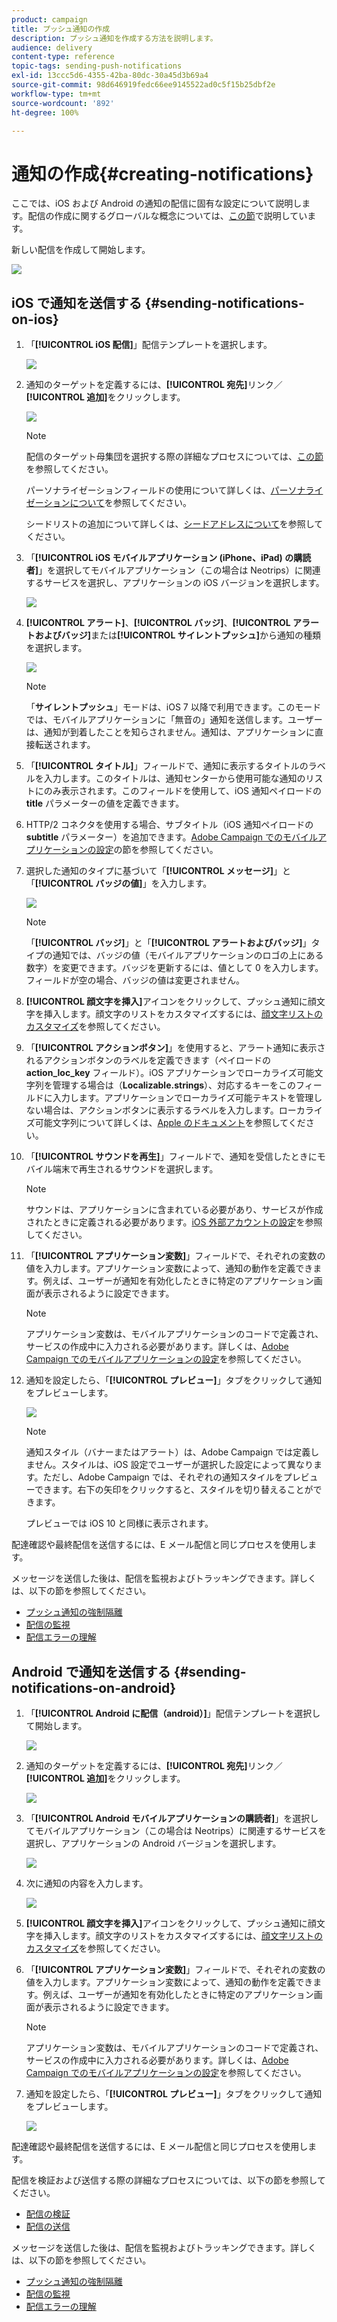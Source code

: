 ```yaml
---
product: campaign
title: プッシュ通知の作成
description: プッシュ通知を作成する方法を説明します。
audience: delivery
content-type: reference
topic-tags: sending-push-notifications
exl-id: 13ccc5d6-4355-42ba-80dc-30a45d3b69a4
source-git-commit: 98d646919fedc66ee9145522ad0c5f15b25dbf2e
workflow-type: tm+mt
source-wordcount: '892'
ht-degree: 100%

---
```


# 通知の作成{#creating-notifications}

ここでは、iOS および Android の通知の配信に固有な設定について説明します。配信の作成に関するグローバルな概念については、[この節](../../delivery/using/steps-about-delivery-creation-steps.md)で説明しています。

新しい配信を作成して開始します。

![](assets/nmac_delivery_1.png)

## iOS で通知を送信する {#sending-notifications-on-ios}

1. 「**[!UICONTROL iOS 配信]**」配信テンプレートを選択します。

   ![](assets/nmac_delivery_ios_1.png)

1. 通知のターゲットを定義するには、**[!UICONTROL 宛先]**&#x200B;リンク／**[!UICONTROL 追加]**&#x200B;をクリックします。

   ![](assets/nmac_delivery_ios_2.png)

   >[!NOTE]
   >
   >配信のターゲット母集団を選択する際の詳細なプロセスについては、[この節](../../delivery/using/steps-defining-the-target-population.md)を参照してください。
   >
   >パーソナライゼーションフィールドの使用について詳しくは、[パーソナライゼーションについて](../../delivery/using/about-personalization.md)を参照してください。
   >
   >シードリストの追加について詳しくは、[シードアドレスについて](../../delivery/using/about-seed-addresses.md)を参照してください。

1. 「**[!UICONTROL iOS モバイルアプリケーション (iPhone、iPad) の購読者]**」を選択してモバイルアプリケーション（この場合は Neotrips）に関連するサービスを選択し、アプリケーションの iOS バージョンを選択します。

   ![](assets/nmac_delivery_ios_3.png)

1. **[!UICONTROL アラート]**、**[!UICONTROL バッジ]**、**[!UICONTROL アラートおよびバッジ]**&#x200B;または&#x200B;**[!UICONTROL サイレントプッシュ]**&#x200B;から通知の種類を選択します。

   ![](assets/nmac_delivery_ios_4.png)

   >[!NOTE]
   >
   >「**サイレントプッシュ**」モードは、iOS 7 以降で利用できます。このモードでは、モバイルアプリケーションに「無音の」通知を送信します。ユーザーは、通知が到着したことを知らされません。通知は、アプリケーションに直接転送されます。

1. 「**[!UICONTROL タイトル]**」フィールドで、通知に表示するタイトルのラベルを入力します。このタイトルは、通知センターから使用可能な通知のリストにのみ表示されます。このフィールドを使用して、iOS 通知ペイロードの **title** パラメーターの値を定義できます。

1. HTTP/2 コネクタを使用する場合、サブタイトル（iOS 通知ペイロードの **subtitle** パラメーター）を追加できます。[Adobe Campaign でのモバイルアプリケーションの設定](../../delivery/using/configuring-the-mobile-application.md)の節を参照してください。

1. 選択した通知のタイプに基づいて「**[!UICONTROL メッセージ]**」と「**[!UICONTROL バッジの値]**」を入力します。

   ![](assets/nmac_delivery_ios_5.png)

   >[!NOTE]
   >
   >「**[!UICONTROL バッジ]**」と「**[!UICONTROL アラートおよびバッジ]**」タイプの通知では、バッジの値（モバイルアプリケーションのロゴの上にある数字）を変更できます。バッジを更新するには、値として 0 を入力します。フィールドが空の場合、バッジの値は変更されません。

1. **[!UICONTROL 顔文字を挿入]**&#x200B;アイコンをクリックして、プッシュ通知に顔文字を挿入します。顔文字のリストをカスタマイズするには、[顔文字リストのカスタマイズ](../../delivery/using/customizing-emoticon-list.md)を参照してください。

1. 「**[!UICONTROL アクションボタン]**」を使用すると、アラート通知に表示されるアクションボタンのラベルを定義できます（ペイロードの **action_loc_key** フィールド）。iOS アプリケーションでローカライズ可能文字列を管理する場合は（**Localizable.strings**）、対応するキーをこのフィールドに入力します。アプリケーションでローカライズ可能テキストを管理しない場合は、アクションボタンに表示するラベルを入力します。ローカライズ可能文字列について詳しくは、[Apple のドキュメント](https://developer.apple.com/library/archive/documentation/NetworkingInternet/Conceptual/RemoteNotificationsPG/CreatingtheNotificationPayload.html#//apple_ref/doc/uid/TP40008194-CH10-SW1)を参照してください。
1. 「**[!UICONTROL サウンドを再生]**」フィールドで、通知を受信したときにモバイル端末で再生されるサウンドを選択します。

   >[!NOTE]
   >
   >サウンドは、アプリケーションに含まれている必要があり、サービスが作成されたときに定義される必要があります。[iOS 外部アカウントの設定](../../delivery/using/configuring-the-mobile-application.md#configuring-external-account-ios)を参照してください。

1. 「**[!UICONTROL アプリケーション変数]**」フィールドで、それぞれの変数の値を入力します。アプリケーション変数によって、通知の動作を定義できます。例えば、ユーザーが通知を有効化したときに特定のアプリケーション画面が表示されるように設定できます。

   >[!NOTE]
   >
   >アプリケーション変数は、モバイルアプリケーションのコードで定義され、サービスの作成中に入力される必要があります。詳しくは、[Adobe Campaign でのモバイルアプリケーションの設定](../../delivery/using/configuring-the-mobile-application.md)を参照してください。

1. 通知を設定したら、「**[!UICONTROL プレビュー]**」タブをクリックして通知をプレビューします。

   ![](assets/nmac_intro_2.png)

   >[!NOTE]
   >
   >通知スタイル（バナーまたはアラート）は、Adobe Campaign では定義しません。スタイルは、iOS 設定でユーザーが選択した設定によって異なります。ただし、Adobe Campaign では、それぞれの通知スタイルをプレビューできます。右下の矢印をクリックすると、スタイルを切り替えることができます。
   >
   >プレビューでは iOS 10 と同様に表示されます。

配達確認や最終配信を送信するには、E メール配信と同じプロセスを使用します。

メッセージを送信した後は、配信を監視およびトラッキングできます。詳しくは、以下の節を参照してください。

* [プッシュ通知の強制隔離](../../delivery/using/understanding-quarantine-management.md#push-notification-quarantines)
* [配信の監視](../../delivery/using/about-delivery-monitoring.md)
* [配信エラーの理解](../../delivery/using/understanding-delivery-failures.md)

## Android で通知を送信する {#sending-notifications-on-android}

1. 「**[!UICONTROL Android に配信（android）]**」配信テンプレートを選択して開始します。

   ![](assets/nmac_delivery_android_1.png)

1. 通知のターゲットを定義するには、**[!UICONTROL 宛先]**&#x200B;リンク／**[!UICONTROL 追加]**&#x200B;をクリックします。

   ![](assets/nmac_delivery_android_2.png)

1. 「**[!UICONTROL Android モバイルアプリケーションの購読者]**」を選択してモバイルアプリケーション（この場合は Neotrips）に関連するサービスを選択し、アプリケーションの Android バージョンを選択します。

   ![](assets/nmac_delivery_android_3.png)

1. 次に通知の内容を入力します。

   ![](assets/nmac_delivery_android_4.png)

1. **[!UICONTROL 顔文字を挿入]**&#x200B;アイコンをクリックして、プッシュ通知に顔文字を挿入します。顔文字のリストをカスタマイズするには、[顔文字リストのカスタマイズ](../../delivery/using/defining-interactive-content.md)を参照してください。

1. 「**[!UICONTROL アプリケーション変数]**」フィールドで、それぞれの変数の値を入力します。アプリケーション変数によって、通知の動作を定義できます。例えば、ユーザーが通知を有効化したときに特定のアプリケーション画面が表示されるように設定できます。

   >[!NOTE]
   >
   >アプリケーション変数は、モバイルアプリケーションのコードで定義され、サービスの作成中に入力される必要があります。詳しくは、[Adobe Campaign でのモバイルアプリケーションの設定](../../delivery/using/configuring-the-mobile-application.md)を参照してください。

1. 通知を設定したら、「**[!UICONTROL プレビュー]**」タブをクリックして通知をプレビューします。

   ![](assets/nmac_intro_1.png)

配達確認や最終配信を送信するには、E メール配信と同じプロセスを使用します。

配信を検証および送信する際の詳細なプロセスについては、以下の節を参照してください。

* [配信の検証](../../delivery/using/steps-validating-the-delivery.md)
* [配信の送信](../../delivery/using/steps-sending-the-delivery.md)

メッセージを送信した後は、配信を監視およびトラッキングできます。詳しくは、以下の節を参照してください。

* [プッシュ通知の強制隔離](../../delivery/using/understanding-quarantine-management.md#push-notification-quarantines)
* [配信の監視](../../delivery/using/about-delivery-monitoring.md)
* [配信エラーの理解](../../delivery/using/understanding-delivery-failures.md)
